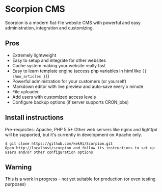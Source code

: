 Scorpion CMS
====

Scorpion is a modern flat-file website CMS with powerful and easy administration, integration and customizing.


## Pros
 - Extremely lightweight
 - Easy to setup and integrate for other websites
 - Cache system making your website really fast
 - Easy to learn template engine (access php variables in html like `{{ show_articles }}`)
 - Powerful administration for your customers (or yourself)
  - Markdown editor with live preview and auto-save every x minute
  - File uploader
  - Add users with customized access levels
  - Configure backup options (if server supports CRON jobs)

## Install instructions
Pre-requisites: Apache, PHP 5.5+
Other web servers like nginx and lighttpd will be supported, but it's currently in development on Apache only.

    $ git clone https://github.com/kek91/Scorpion.git
    Open http://localhost/scorpion and follow its instructions to set up users and/or other configuration options

    
## Warning
This is a work in progress - not yet suitable for production (or even testing purposes)